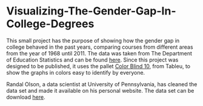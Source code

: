 # Visualizing-The-Gender-Gap-In-College-Degrees

This small project has the purpose of showing how the gender gap in college behaved in the past years, comparing courses from different areas from the year of 1968 until 2011. The data was taken from The Department of Education Statistics and can be found [here](https://nces.ed.gov/programs/digest/2013menu_tables.asp). Since this project was designed to be published, it uses the pallet [Color Blind 10](https://tableaufriction.blogspot.ro/2012/11/finally-you-can-use-tableau-data-colors.html), from Tableu, to show the graphs in colors easy to identify by everyone.

Randal Olson, a data scientist at University of Pennsylvania, has cleaned the data set and made it available on his personal website. The data set can be download [here](http://www.randalolson.com/wp-content/uploads/percent-bachelors-degrees-women-usa.csv).

